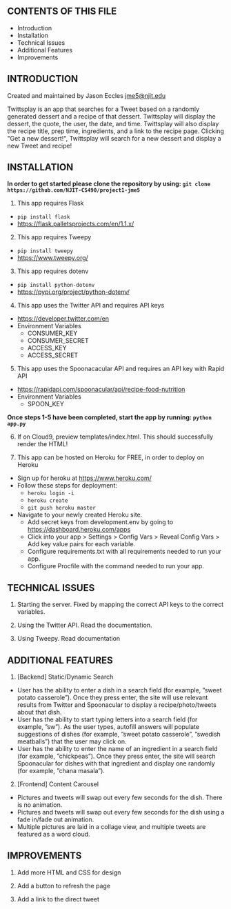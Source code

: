 CONTENTS OF THIS FILE
---------------------

 * Introduction
 * Installation
 * Technical Issues
 * Additional Features
 * Improvements


INTRODUCTION
------------

Created and maintained by Jason Eccles jme5@njit.edu

Twittsplay is an app that searches for a Tweet based on a randomly generated dessert and a recipe of that dessert. Twittsplay will display the dessert, the quote, the user, the date, and time. Twittsplay will also display the recipe title, prep time, ingredients, and a link to the recipe page. Clicking "Get a new dessert!", Twittsplay will search for a new dessert and display a new Tweet and recipe!


INSTALLATION
------------

**In order to get started please clone the repository by using: `git clone https://github.com/NJIT-CS490/project1-jme5`**


1. This app requires Flask 
  * `pip install flask`
  * https://flask.palletsprojects.com/en/1.1.x/
  
2. This app requires Tweepy
 * `pip install tweepy`
 * https://www.tweepy.org/
 
3. This app requires dotenv
 * `pip install python-dotenv`
 * https://pypi.org/project/python-dotenv/ 
 
4. This app uses the Twitter API and requires API keys
 * https://developer.twitter.com/en
 * Environment Variables
   * CONSUMER_KEY
   * CONSUMER_SECRET
   * ACCESS_KEY
   * ACCESS_SECRET

5. This app uses the Spoonacacular API and requires an API key with Rapid API
 * https://rapidapi.com/spoonacular/api/recipe-food-nutrition
 * Environment Variables
   * SPOON_KEY
  
  
**Once steps 1-5 have been completed, start the app by running: `python app.py`**


6. If on Cloud9, preview templates/index.html. This should successfully render the HTML!

7. This app can be hosted on Heroku for FREE, in order to deploy on Heroku
 * Sign up for heroku at https://www.heroku.com/
 * Follow these steps for deployment:
   * `heroku login -i`
   * `heroku create`
   * `git push heroku master`
* Navigate to your newly created Heroku site.
  * Add secret keys from development.env by going to https://dashboard.heroku.com/apps
  * Click into your app > Settings > Config Vars > Reveal Config Vars > Add key value pairs for each variable.
  * Configure requirements.txt with all requirements needed to run your app.
  * Configure Procfile with the command needed to run your app.
    
   
TECHNICAL ISSUES
----------------

1. Starting the server. Fixed by mapping the correct API keys to the correct variables. 

2. Using the Twitter API. Read the documentation.

3. Using Tweepy. Read documentation


ADDITIONAL FEATURES
-------------------

1. [Backend] Static/Dynamic Search
 * User has the ability to enter a dish in a search field (for example, ”sweet potato casserole”). Once they
press enter, the site will use relevant results from Twitter and Spoonacular to display a recipe/photo/tweets about
that dish.
 * User has the ability to start typing letters into a search field (for example, ”sw”). As the user types,
autofill answers will populate suggestions of dishes (for example, ”sweet potato casserole”, ”swedish meatballs”)
that the user may click on.
 * User has the ability to enter the name of an ingredient in a search field (for example, ”chickpeas”).
Once they press enter, the site will search Spoonacular for dishes with that ingredient and display one randomly
(for example, ”chana masala”).

2. [Frontend] Content Carousel
 * Pictures and tweets will swap out every few seconds for the dish. There is no animation.
 * Pictures and tweets will swap out every few seconds for the dish using a fade in/fade out animation.
 * Multiple pictures are laid in a collage view, and multiple tweets are featured as a word cloud.


IMPROVEMENTS
------------

1. Add more HTML and CSS for design

2. Add a button to refresh the page

3. Add a link to the direct tweet
